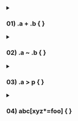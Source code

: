 <details>
  <summary> <h3> 01)  .a + .b {  } </h3> </summary>
<small>
+ work only with first sibling
  
  ```
<div class="a"></div>
<div class="b"></div> <!-- This .b will be selected -->
<div class="b"></div> <!-- This .b will NOT be selected --> */
```
</small>
</details>


<details>
  <summary> <h3> 02) .a ~ .b {  }  </h3> </summary>

<small> Selects all .b elements that come after .a (not necessarily immediately).
  ```
<div class="a"></div>
<div class="x"></div>
<div class="b"></div> <!-- This .b will be selected -->
<div class="b"></div> <!-- This .b will also be selected --> */
```
</small>
</details>

<details>
  <summary> <h3> 03)  .a > p { } </h3> </summary>
  <small> It’s a child combinator selector. It selects only the <p> elements that are direct children of any element with the class .a. </small>
  
  ```
  
  <style>
  .a > p {
    color: red;
    font-weight: bold;
  }
</style>

<div class="a">
  <p>This paragraph will be red and bold ✔</p>
  <div>
    <p>This one WON'T be affected ❌</p>
  </div>
</div>
```
</details>

<details>
  <summary> <h3> 04)  abc[xyz*=foo] {  } </h3></summary>
  <small>
The CSS selector abc[xyz*=foo] targets all <abc> elements with an xyz attribute that contains the string "foo". For example, <abc xyz="foobar"></abc> matches.

```

<abc xyz="foobar"></abc> <!-- This matches: contains 'foo' -->
<abc xyz="hellofoo"></abc> <!-- This matches: contains 'foo' -->
<abc xyz="foobarbaz"></abc> <!-- This matches: contains 'foo' -->
<abc xyz="barbaz"></abc> <!-- This does NOT match: 'foo' is not present -->
<xyz xyz="foobar"></xyz> <!-- This does NOT match: tag name is not 'abc' --> */

```
    
  </small>
</details>
